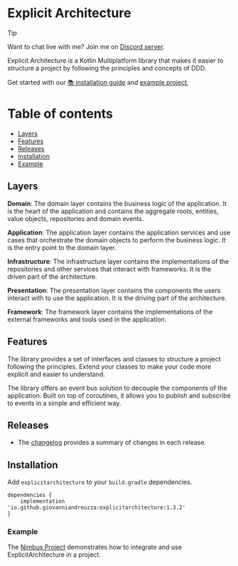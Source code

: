 # Explicit Architecture

> [!TIP]
> Want to chat live with me? Join me on [Discord server](https://discord.gg/EBXRXPRD).

Explicit Architecture is a Kotlin Multiplatform library that makes it easier to structure a
project by following the principles and concepts of DDD.

Get started with
our [📚 installation guide](#installation)
and [example project](#example),

Table of contents
=================

<!--ts-->

* [Layers](#layers)
* [Features](#features)
* [Releases](#releases)
* [Installation](#installation)
* [Example](#example)

<!--te-->

## Layers

**Domain**: The domain layer contains the business logic of the application. It is the heart of the
application and contains the aggregate roots, entities, value objects, repositories and domain
events.

**Application**: The application layer contains the application services and use cases that
orchestrate the domain objects to perform the business logic. It is the entry point to the domain
layer.

**Infrastructure**: The infrastructure layer contains the implementations of the repositories and
other services that interact with frameworks. It is the driven part of the architecture.

**Presentation**: The presentation layer contains the components the users interact with to use the
application. It is the driving part of the architecture.

**Framework**: The framework layer contains the implementations of the external frameworks and tools
used in the application.

## Features

The library provides a set of interfaces and classes to structure a project following the
principles.
Extend your classes to make your code more explicit and easier to understand.

The library offers an event bus solution to decouple the components of the application. Built on top
of coroutines, it allows you to publish and subscribe to events in a simple and efficient way.

## Releases

* The [changelog](CHANGELOG.md) provides a summary of changes in each release.

## Installation

Add `explicitarchitecture` to your `build.gradle` dependencies.

```
dependencies {
    implementation 'io.github.giovanniandreuzza:explicitarchitecture:1.3.2'
}
```

### Example

The [Nimbus Project](https://github.com/giovanniandreuzza/nimbus) demonstrates how to integrate and
use ExplicitArchitecture in a project.